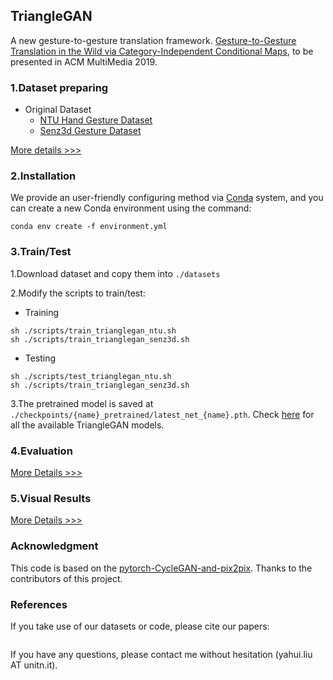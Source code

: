 ## TriangleGAN

A new gesture-to-gesture translation framework. [Gesture-to-Gesture Translation in the Wild via Category-Independent Conditional Maps](), to be presented in ACM MultiMedia 2019.


### 1.Dataset preparing

 - Original Dataset
   - [NTU Hand Gesture Dataset](https://drive.google.com/file/d/1f8tUHid1KmnwbgskGMXmobOxMfbxIgHM/view)
   - [Senz3d Gesture Dataset](http://lttm.dei.unipd.it/downloads/gesture/#senz3d)

[More details >>>](./datasets/README.md)

### 2.Installation

We provide an user-friendly configuring method via [Conda](https://docs.conda.io/en/latest/) system, and you can create a new Conda environment using the command:

```
conda env create -f environment.yml
```

### 3.Train/Test

 1.Download dataset and copy them into `./datasets`
 
 2.Modify the scripts to train/test:

  - Training

```
sh ./scripts/train_trianglegan_ntu.sh
sh ./scripts/train_trianglegan_senz3d.sh
```
 - Testing

```
sh ./scripts/test_trianglegan_ntu.sh
sh ./scripts/train_trianglegan_senz3d.sh
```

 3.The pretrained model is saved at `./checkpoints/{name}_pretrained/latest_net_{name}.pth`. Check [here]() for all the available TriangleGAN models.

### 4.Evaluation

[More Details >>>](./eval/README.md)

### 5.Visual Results

[More Details >>>](./figures/README.md)

### Acknowledgment

This code is based on the [pytorch-CycleGAN-and-pix2pix](https://github.com/junyanz/pytorch-CycleGAN-and-pix2pix). Thanks to the contributors of this project.

### References

If you take use of our datasets or code, please cite our papers:

```

```

If you have any questions, please contact me without hesitation (yahui.liu AT unitn.it).